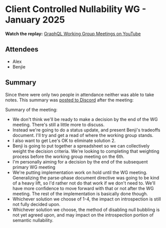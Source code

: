 # Client Controlled Nullability WG - January 2025

**Watch the replay:**
[GraphQL Working Group Meetings on YouTube](https://www.youtube.com/watch?v=bFAyD8AiEcg&list=PLP1igyLx8foFPThkIGEUVbne2_DBwgQke)

## Attendees

- Alex
- Benjie

## Summary

Since there were only two people in attendance neither was able to take notes.
This summary was
[posted to Discord](https://discord.com/channels/625400653321076807/971515695881924621/1344403874923937836)
after the meeting:

Summary of the meeting:

- We don't think we'll be ready to make a decision by the end of the WG meeting.
  There's still a little more to discuss.
- Instead we're going to do a status update, and present Benji's tradeoffs
  document. I'll try and get a read of where the working group stands.
- I also want to get Lee's OK to eliminate solution 2.
- Benji is going to put together a spreadsheet so we can collectively weight the
  decision criteria. We're looking to completing that weighting process before
  the working group meeting on the 6th.
- I'm personally aiming for a decision by the end of the subsequent primary WG
  meeting
- We're putting implementation work on hold until the WG meeting. Generalizing
  the parse-phase document directive was going to be kind of a heavy lift, so
  I'd rather not do that work if we don't need to. We'll have more confidence to
  move forward with that or not after the WG meeting. The rest of the
  implementation is basically done though.
- Whichever solution we choose of 1-4, the impact on introspection is still not
  fully decided upon.
- Whichever solution we choose, the method of disabling null bubbling is not yet
  agreed upon, and may impact on the introspection portion of semantic
  nullability.
